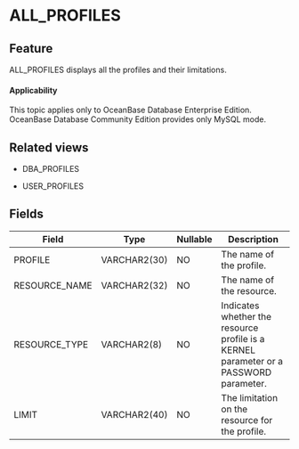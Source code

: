 ALL_PROFILES
=================================

Feature
-----------

ALL_PROFILES displays all the profiles and their limitations.

<main id="notice" >
    <h4>Applicability</h4>
    <p>This topic applies only to OceanBase Database Enterprise Edition. OceanBase Database Community Edition provides only MySQL mode. </p>
  </main>

Related views
-------------

* DBA_PROFILES



* USER_PROFILES






Fields
-------------



| **Field**     | **Type**     | **Nullable** | **Description**                                                                       |
|---------------|--------------|--------------|---------------------------------------------------------------------------------------|
| PROFILE       | VARCHAR2(30) | NO           | The name of the profile.                                                              |
| RESOURCE_NAME | VARCHAR2(32) | NO           | The name of the resource.                                                             |
| RESOURCE_TYPE | VARCHAR2(8)  | NO           | Indicates whether the resource profile is a KERNEL parameter or a PASSWORD parameter. |
| LIMIT         | VARCHAR2(40) | NO           | The limitation on the resource for the profile.                                       |



